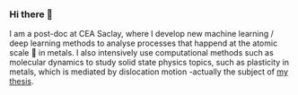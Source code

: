 ### Hi there 👋

I am a post-doc at CEA Saclay, where I develop new machine learning / deep learning methods to analyse processes that happend at the atomic scale 🔬 in metals. I also intensively use computational methods such as molecular dynamics to study solid state physics topics, such as plasticity in metals, which is mediated by dislocation motion -actually the subject of [my thesis](https://theses.hal.science/tel-03728547). 

